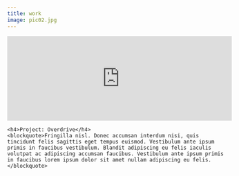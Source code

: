 ```yaml
---
title: work
image: pic02.jpg
---
```


<section>
  


  <iframe class="image main" width="520" height="196" src="https://www.youtube.com/embed/pkDWpyRfxoo;autoplay=1&mute=1" frameborder="0" allow="accelerometer; autoplay; clipboard-write; encrypted-media; gyroscope; picture-in-picture; web-share" allowfullscreen></iframe>


	<h4>Project: Overdrive</h4>
	<blockquote>Fringilla nisl. Donec accumsan interdum nisi, quis tincidunt felis sagittis eget tempus euismod. Vestibulum ante ipsum primis in faucibus vestibulum. Blandit adipiscing eu felis iaculis volutpat ac adipiscing accumsan faucibus. Vestibulum ante ipsum primis in faucibus lorem ipsum dolor sit amet nullam adipiscing eu felis.</blockquote>
	
</section>
